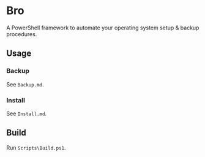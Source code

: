 # Bro

A PowerShell framework to automate your operating system setup & backup procedures.

## Usage

### Backup

See `Backup.md`.

### Install

See `Install.md`.

## Build

Run `Scripts\Build.ps1`.
